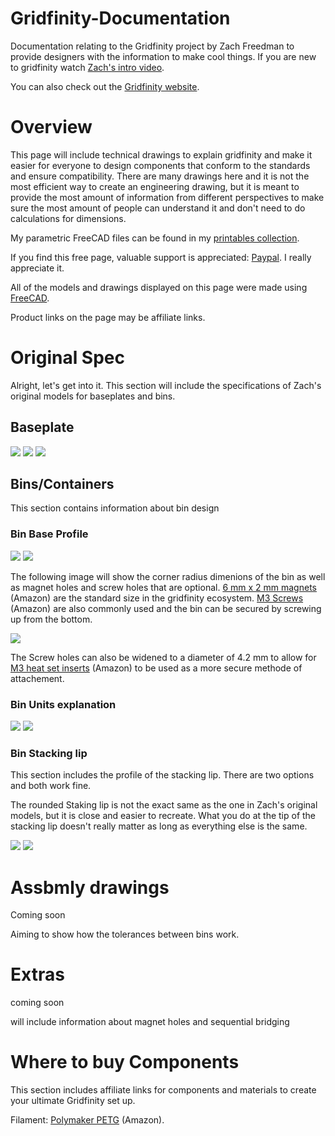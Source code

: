 # Gridfinity-Documentation
Documentation relating to the Gridfinity project by Zach Freedman to provide designers with the information to make cool things. If you are new to gridfinity watch [Zach's intro video](https://www.youtube.com/watch?v=ra_9zU-mnl8).

You can also check out the [Gridfinity website](https://gridfinity.xyz/).

# Overview 
This page will include technical drawings to explain gridfinity and make it easier for everyone to design components that conform to the standards and ensure compatibility. There are many drawings here and it is not the most efficient way to create an engineering drawing, but it is meant to provide the most amount of information from different perspectives to make sure the most amount of people can understand it and don't need to do calculations for dimensions. 


My parametric FreeCAD files can be found in my [printables collection](https://www.printables.com/@Stu142_524934/collections/969910).

If you find this free page, valuable support is appreciated: [Paypal](http://paypal.me/Stu142). I really appreciate it. 

All of the models and drawings displayed on this page were made using [FreeCAD](https://www.freecad.org/).

Product links on the page may be affiliate links. 

# Original Spec
Alright, let's get into it. This section will include the specifications of Zach's original models for baseplates and bins. 

## Baseplate
<img src="drawing_svg/baseplate_profile.svg">
<img src="drawing_svg/baseplate_total_width.svg">
<img src="drawing_svg/baseplate_radius.svg">

## Bins/Containers
This section contains information about bin design 

### Bin Base Profile
<img src="drawing_svg/bin_bottom_profile.svg">
<img src="drawing_svg/bin_profile_width.svg">

The following image will show the corner radius dimenions of the bin as well as magnet holes and screw holes that are optional. [6 mm x 2 mm magnets](https://geni.us/X9t1M) (Amazon) are the standard size in the gridfinity ecosystem. [M3 Screws]() (Amazon) are also commonly used and the bin can be secured by screwing up from the bottom. 

<img src="drawing_svg/bin_radius.svg">

The Screw holes can also be widened to a diameter of 4.2 mm to allow for [M3 heat set inserts](https://geni.us/Svm0Sl) (Amazon) to be used as a more secure methode of attachement. 

### Bin Units explanation

<img src="drawing_svg/bin_total_width.svg">
<img src="drawing_svg/bin_total_height.svg">

### Bin Stacking lip
This section includes the profile of the stacking lip. There are two options and both work fine. 

The rounded Staking lip is not the exact same as the one in Zach's original models, but it is close and easier to recreate. What you do at the tip of the stacking lip doesn't really matter as long as everything else is the same. 

<img src="drawing_svg/bin_round_stacking_lip_profile.svg">
<img src="drawing_svg/bin_sharp_stacking_lip_profile.svg">

# Assbmly drawings 
Coming soon

Aiming to show how the tolerances between bins work. 


# Extras
coming soon

will include information about magnet holes and sequential bridging 

# Where to buy Components 
This section includes affiliate links for components and materials to create your ultimate Gridfinity set up. 

Filament: [Polymaker PETG](https://geni.us/CBTpq) (Amazon).

